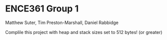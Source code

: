 # ENCE361 Group 1
Matthew Suter, Tim Preston-Marshall, Daniel Rabbidge

Complile this project with heap and stack sizes set to 512 bytes! (or greater)

